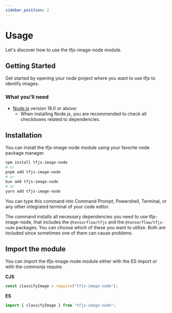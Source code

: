 ```yaml
---
sidebar_position: 2
---
```


# Usage

Let's discover how to use the tfjs-image-node module.

## Getting Started

Get started by opening your node project where you want to use tfjs to identify images.

### What you'll need

- [Node.js](https://nodejs.org/en/download/) version 18.0 or above:
  - When installing Node.js, you are recommended to check all checkboxes related to dependencies.

## Installation

You can install the tfjs-image-node module using your favorite node package manager.

```bash
npm install tfjs-image-node
# or
pnpm add tfjs-image-node
# or
bun add tfjs-image-node
# or
yarn add tfjs-image-node
```

You can type this command into Command Prompt, Powershell, Terminal, or any other integrated terminal of your code editor.

The command installs all necessary dependencies you need to use tfjs-image-node, that includes the `@tensorflow/tfjs` and the `@tensorflow/tfjs-node` packages. You can choose which of these you want to utilize. Both are included since sometimes one of them can cause problems.

## Import the module

You can import the tfjs-image-node module either with the ES import or with the commonjs require.

**CJS**

```javascript
const classifyImage = require("tfjs-image-node");
```

**ES**

```javascript
import { classifyImage } from "tfjs-image-node";
```
